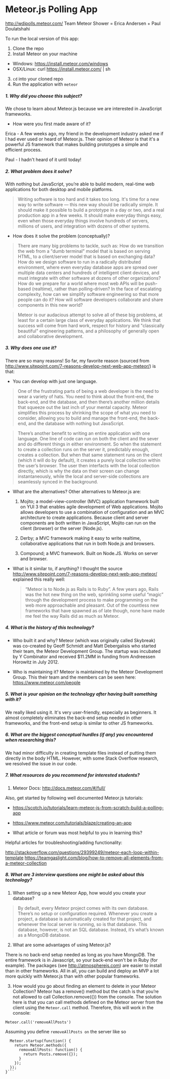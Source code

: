 # Meteor.js Polling App

http://wdipolls.meteor.com/
Team Meteor Shower = Erica Andersen + Paul Doulatshahi

To run the local version of this app:

1. Clone the repo
2. Install Meteor on your machine
  * Windows: https://install.meteor.com/windows
  * OSX/Linux: curl https://install.meteor.com/ | sh
  
3. ```cd``` into your cloned repo
4. Run the application with ```meteor```

##### 1. Why did you choose this subject?
We chose to learn about Meteor.js because we are interested in JavaScript frameworks.

* How were you first made aware of it?

Erica - A few weeks ago, my friend in the development industry asked me if I had ever used or heard of Meteor.js. Their opinion of Meteor is that it's a powerful JS framework that makes building prototypes a simple and efficient process.

Paul - I hadn't heard of it until today!

##### 2. What problem does it solve?
With nothing but JavaScript, you’re able to build modern, real-time web applications for both desktop and mobile platforms.

> Writing software is too hard and it takes too long. It's time for a new way to write software — this new way should be radically simple. It should make it possible to build a prototype in a day or two, and a real production app in a few weeks. It should make everyday things easy, even when those everyday things involve hundreds of servers, millions of users, and integration with dozens of other systems.

* How does it solve the problem (conceptually)?

> There are many big problems to tackle, such as: How do we transition the web from a "dumb terminal" model that is based on serving HTML, to a client/server model that is based on exchanging data? How do we design software to run in a radically distributed environment, where even everyday database apps are spread over multiple data centers and hundreds of intelligent client devices, and must integrate with other software at dozens of other organizations? How do we prepare for a world where most web APIs will be push-based (realtime), rather than polling-driven? In the face of escalating complexity, how can we simplify software engineering so that more people can do it? How will software developers collaborate and share components in this new world?

> Meteor is our audacious attempt to solve all of these big problems, at least for a certain large class of everyday applications. We think that success will come from hard work, respect for history and "classically beautiful" engineering patterns, and a philosophy of generally open and collaborative development.

##### 3. Why does one use it?
There are so many reasons! So far, my favorite reason (sourced from http://www.sitepoint.com/7-reasons-develop-next-web-app-meteor/) is that:

* You can develop with just one language.

> One of the frustrating parts of being a web developer is the need to wear a variety of hats. You need to think about the front-end, the back-end, and the database, and then there’s another million details that squeeze out the last inch of your mental capacity. Meteor simplifies this process by shrinking the scope of what you need to consider, allowing you to build and manage the front-end, the back-end, and the database with nothing but JavaScript.

> There’s another benefit to writing an entire application with one language. One line of code can run on both the client and the sever and do different things in either environment. So when the statement to create a collection runs on the server it, predictably enough, creates a collection. But when that same statement runs on the client (which it will do by default), it creates a purely local collection within the user’s browser. The user then interfacts with the local collection directly, which is why the data on their screen can change instantaneously, while the local and server-side collections are seamlessly synced in the background.

* What are the alternatives?
  Other alternatives to Meteor.js are:

  1. Mojito; a model-view-controller (MVC) application framework built on YUI 3 that enables agile development of Web applications. Mojito allows developers to use a combination of configuration and an MVC architecture to create applications. Because client and server components are both written in JavaScript, Mojito can run on the client (browser) or the server (Node.js).

  2. Derby; a MVC framework making it easy to write realtime, collaborative applications that run in both Node.js and browsers.

  3. Compound; a MVC framework. Built on Node.JS. Works on server and browser.

* What is it similar to, if anything?
  I thought the source http://www.sitepoint.com/7-reasons-develop-next-web-app-meteor/ explained this really well:
  > “Meteor is to Node.js as Rails is to Ruby”. A few years ago, Rails was the hot new thing on the web, sprinkling some useful “magic” through the development process to make programming on the web more approachable and pleasant. Out of the countless new frameworks that have spawned as of late though, none have made me feel the way Rails did as much as Meteor.

##### 4. What is the history of this technology?

* Who built it and why?
Meteor (which was originally called Skybreak) was co-created by Geoff Schmidt and Matt Debergalisis who started their team, the Meteor Development Group. The startup was incubated by Y Combinator and received $11.2MM in funding from Andreessen Horowitz in July 2012.

* Who is maintaining it?
Meteor is maintained by the Meteor Development Group. This their team and the members can be seen here: https://www.meteor.com/people

##### 5. What is your opinion on the technology after having built something with it?

We really liked using it. It's very user-friendly, especially as beginners. It almost completely eliminates the back-end setup needed in other frameworks, and the front-end setup is similar to other JS frameworks.

##### 6. What are the biggest conceptual hurdles (if any) you encountered when researching this?

We had minor difficulty in creating template files instead of putting them directly in the body HTML. However, with some Stack Overflow research, we resolved the issue in our code.

##### 7. What resources do you recommend for interested students?
  1. Meteor Docs: http://docs.meteor.com/#/full/

  Also, get started by following well documented Meteor.js tutorials:
  * https://scotch.io/tutorials/learn-meteor-js-from-scratch-build-a-polling-app
  * https://www.meteor.com/tutorials/blaze/creating-an-app

* What article or forum was most helpful to you in learning this?

Helpful articles for troubleshooting/adding functionality:

http://stackoverflow.com/questions/29399249/meteor-each-loop-within-template
https://teamgaslight.com/blog/how-to-remove-all-elements-from-a-meteor-collection

##### 8. What are 3 interview questions one might be asked about this technology?
  1. When setting up a new Meteor App, how would you create your database?
  > By default, every Meteor project comes with its own database. There’s no setup or configuration required. Whenever you create a project, a database is automatically created for that project, and whenever the local server is running, so is that database. This database, however, is not an SQL database. Instead, it’s what’s known as a MongoDB database.

  2. What are some advantages of using Meteor.js?

  There is no back-end setup needed as long as you have MongoDB. The entire framework is in Javascript, so your back-end won't be in Ruby (for example). The packages (see http://atmospherejs.com) are easier to install than in other frameworks. All in all, you can build and deploy an MVP a lot more quickly with Meteor.js than with other popular frameworks.

  3. How would you go about finding an element to delete in your Meteor Collection?
  Meteor has a remove() method but the catch is that you’re not allowed to call Collection.remove({}) from the console. The solution here is that you can call methods defined on the Meteor server from the client using the `Meteor.call` method. Therefore, this will work in the console:

  `Meteor.call('removeAllPosts')`

  Assuming you define `removeAllPosts on` the server like so

  ```if (Meteor.isServer) {
    Meteor.startup(function() {
      return Meteor.methods({
        removeAllPosts: function() {
          return Posts.remove({});
        }
      });
    });
  }```
